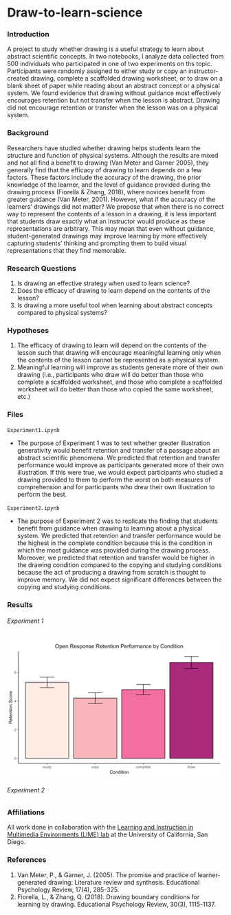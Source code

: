 # Draw-to-learn-science

### Introduction
A project to study whether drawing is a useful strategy to learn about abstract scientific concepts. In two notebooks, I analyze data collected from 500 individuals who participated in one of two experiments on ths topic. Participants were randomly assigned to either study or copy an instructor-created drawing, complete a scaffolded drawing worksheet, or to draw on a blank sheet of paper while reading about an abstract concept or a physical system. We found evidence that drawing without guidance most effectively encourages retention but not transfer when the lesson is abstract. Drawing did not encourage retention or transfer when the lesson was on a physical system. 

### Background

Researchers have studied whether drawing helps students learn the structure and function of physical systems. Although the results are mixed and not all find a benefit to drawing (Van Meter and Garner 2005), they generally find that the efficacy of drawing to learn depends on a few factors. These factors include the accuracy of the drawing, the prior knowledge of the learner, and the level of guidance provided during the drawing process (Fiorella & Zhang, 2018), where novices benefit from greater guidance (Van Meter, 2001). However, what if the accuracy of the learners’ drawings did not matter? We propose that when there is no correct way to represent the contents of a lesson in a drawing, it is less important that students draw exactly what an instructor would produce as these representations are arbitrary. This may mean that even without guidance, student-generated drawings may improve learning by more effectively capturing students’ thinking and prompting them to build visual representations that they find memorable. 

### Research Questions
1. Is drawing an effective strategy when used to learn science?
2. Does the efficacy of drawing to learn depend on the contents of the lesson?
3. Is drawing a more useful tool when learning about abstract concepts compared to physical systems?

### Hypotheses
1. The efficacy of drawing to learn will depend on the contents of the lesson such that drawing will encourage meaningful learning only when the contents of the lesson cannot be represented as a physical system.
2. Meaningful learning will improve as students generate more of their own drawing (i.e., participants who draw will do better than those who complete a scaffolded worksheet, and those who complete a scaffolded worksheet will do better than those who copied the same worksheet, etc.)



### Files

`Experiment1.ipynb`
- The purpose of Experiment 1 was to test whether greater illustration generativity would benefit retention and transfer of a passage about an abstract scientific phenomena. We predicted that retention and transfer performance would improve as participants generated more of their own illustration. If this were true, we would expect participants who studied a drawing provided to them to perform the worst on both measures of comprehension and for participants who drew their own illustration to perform the best. 


`Experiment2.ipynb`
- The purpose of Experiment 2 was to replicate the finding that students benefit from guidance when drawing to learning about a physical system. We predicted that retention and transfer performance would be the highest in the complete condition because this is the condition in which the most guidance was provided during the drawing process. Moreover, we predicted that retention and transfer would be higher in the drawing condition compared to the copying and studying conditions because the act of producing a drawing from scratch is thought to improve memory. We did not expect significant differences between the copying and studying conditions. 

### Results

###### Experiment 1
![](https://github.com/SarahAmiraslani/Draw-to-learn-science/blob/master/Screen%20Shot%202020-08-12%20at%201.25.01%20PM.png)

###### Experiment 2

### Affiliations
All work done in collaboration with the [Learning and Instruction in Multimedia Environments (LIME) lab](https://www.lime-lab-ucsd.com/) at the University of California, San Diego.

### References
1. Van Meter, P., & Garner, J. (2005). The promise and practice of learner-generated drawing: Literature review and synthesis. Educational Psychology Review, 17(4), 285-325.
2. Fiorella, L., & Zhang, Q. (2018). Drawing boundary conditions for learning by drawing. Educational Psychology Review, 30(3), 1115-1137.
